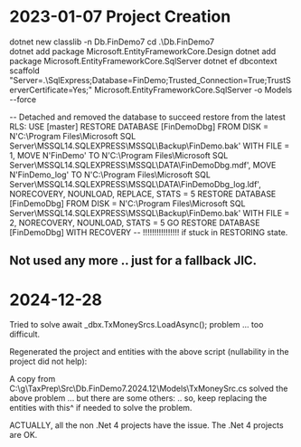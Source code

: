 ﻿# 2023-01-07  Project Creation

dotnet new classlib -n Db.FinDemo7
cd .\Db.FinDemo7\
dotnet add package Microsoft.EntityFrameworkCore.Design
dotnet add package Microsoft.EntityFrameworkCore.SqlServer
dotnet ef dbcontext scaffold "Server=.\SqlExpress;Database=FinDemo;Trusted_Connection=True;TrustServerCertificate=Yes;" Microsoft.EntityFrameworkCore.SqlServer -o Models --force

-- Detached and removed the database to succeed restore from the latest RLS:
USE [master]
RESTORE DATABASE [FinDemoDbg] FROM  DISK = N'C:\Program Files\Microsoft SQL Server\MSSQL14.SQLEXPRESS\MSSQL\Backup\FinDemo.bak' WITH  FILE = 1,  MOVE N'FinDemo' TO N'C:\Program Files\Microsoft SQL Server\MSSQL14.SQLEXPRESS\MSSQL\DATA\FinDemoDbg.mdf',  MOVE N'FinDemo_log' TO N'C:\Program Files\Microsoft SQL Server\MSSQL14.SQLEXPRESS\MSSQL\DATA\FinDemoDbg_log.ldf',  NORECOVERY,  NOUNLOAD,  REPLACE,  STATS = 5
RESTORE DATABASE [FinDemoDbg] FROM  DISK = N'C:\Program Files\Microsoft SQL Server\MSSQL14.SQLEXPRESS\MSSQL\Backup\FinDemo.bak' WITH  FILE = 2,  NORECOVERY,  NOUNLOAD,  STATS = 5
GO
RESTORE DATABASE [FinDemoDbg] WITH  RECOVERY -- !!!!!!!!!!!!!!!! if stuck in RESTORING state.

## Not used any more .. just for a fallback JIC.

# 2024-12-28  
Tried to solve  await _dbx.TxMoneySrcs.LoadAsync();  problem ... too difficult.

Regenerated the project and entities with the above script (nullability in the project did not help):

A copy from  C:\g\TaxPrep\Src\Db.FinDemo7.2024.12\Models\TxMoneySrc.cs  solved the above problem ... but there are some others:
.. so, keep replacing the entities with this^ if needed to solve the problem.

ACTUALLY, all the non .Net 4 projects have the issue.  The .Net 4 projects are OK.

